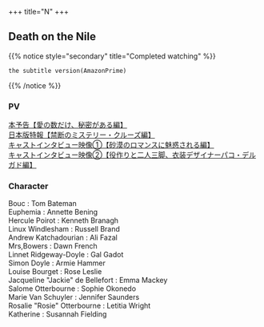 +++
title="N"
+++



## Death on the Nile
{{% notice style="secondary" title="Completed watching" %}}
```
the subtitle version(AmazonPrime)
```
{{% /notice %}}

### PV
[本予告【愛の数だけ、秘密がある編】](https://youtu.be/E5W2UBV32lM)\
[日本版特報【禁断のミステリー・クルーズ編】](https://youtu.be/A8_JO-S8ovY)\
[キャストインタビュー映像①【砂漠のロマンスに魅惑される編】](https://youtu.be/CPi-L1EExdY)\
[キャストインタビュー映像②【役作りと二人三脚、衣装デザイナーパコ・デルガド編】](https://youtu.be/d0ORXYJn68Q)
  

### Character
Bouc : Tom Bateman\
Euphemia : Annette Bening\
Hercule Poirot : Kenneth Branagh\
Linux Windlesham : Russell Brand\
Andrew Katchadourian : Ali Fazal\
Mrs,Bowers : Dawn French\
Linnet Ridgeway-Doyle : Gal Gadot\
Simon Doyle : Armie Hammer\
Louise Bourget : Rose Leslie\
Jacqueline "Jackie" de Bellefort : Emma Mackey\
Salome Otterbourne : Sophie Okonedo\
Marie Van Schuyler : Jennifer Saunders\
Rosalie "Rosie" Otterbourne : Letitia Wright\
Katherine : Susannah Fielding





